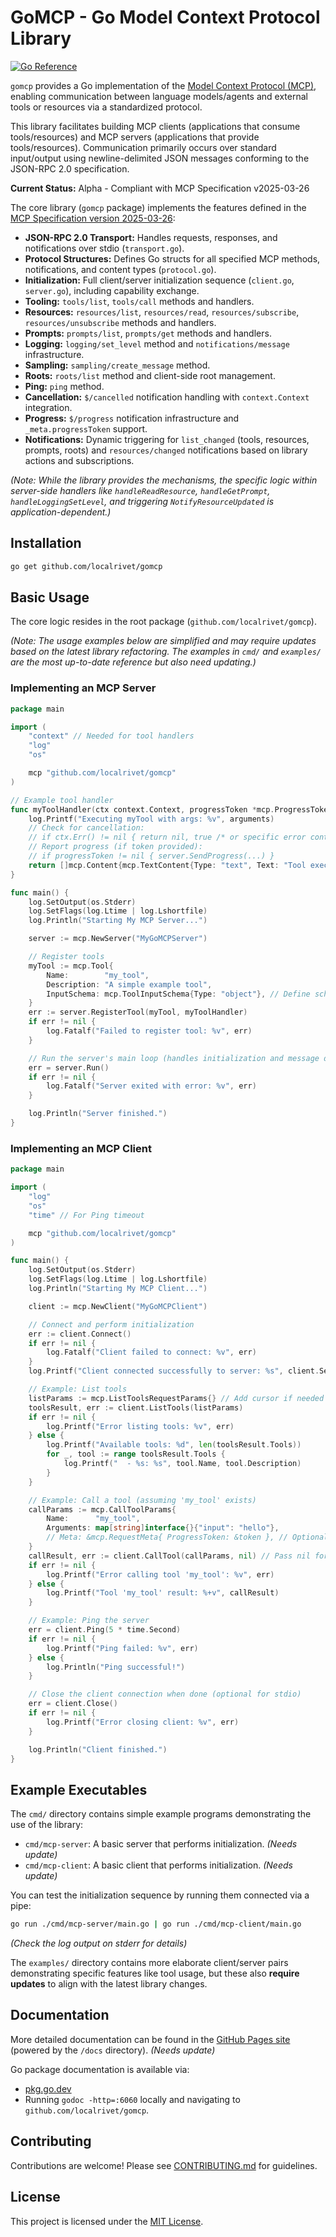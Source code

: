 # GoMCP - Go Model Context Protocol Library

[![Go Reference](https://pkg.go.dev/badge/github.com/localrivet/gomcp.svg)](https://pkg.go.dev/github.com/localrivet/gomcp)

<!-- TODO: Add build status badge once CI is set up -->
<!-- TODO: Add code coverage badge once tests are added -->

`gomcp` provides a Go implementation of the [Model Context Protocol (MCP)](https://modelcontextprotocol.io/introduction), enabling communication between language models/agents and external tools or resources via a standardized protocol.

This library facilitates building MCP clients (applications that consume tools/resources) and MCP servers (applications that provide tools/resources). Communication primarily occurs over standard input/output using newline-delimited JSON messages conforming to the JSON-RPC 2.0 specification.

**Current Status:** Alpha - Compliant with MCP Specification v2025-03-26

The core library (`gomcp` package) implements the features defined in the [MCP Specification version 2025-03-26](https://modelcontextprotocol.io/specification/2025-03-26/):

- **JSON-RPC 2.0 Transport:** Handles requests, responses, and notifications over stdio (`transport.go`).
- **Protocol Structures:** Defines Go structs for all specified MCP methods, notifications, and content types (`protocol.go`).
- **Initialization:** Full client/server initialization sequence (`client.go`, `server.go`), including capability exchange.
- **Tooling:** `tools/list`, `tools/call` methods and handlers.
- **Resources:** `resources/list`, `resources/read`, `resources/subscribe`, `resources/unsubscribe` methods and handlers.
- **Prompts:** `prompts/list`, `prompts/get` methods and handlers.
- **Logging:** `logging/set_level` method and `notifications/message` infrastructure.
- **Sampling:** `sampling/create_message` method.
- **Roots:** `roots/list` method and client-side root management.
- **Ping:** `ping` method.
- **Cancellation:** `$/cancelled` notification handling with `context.Context` integration.
- **Progress:** `$/progress` notification infrastructure and `_meta.progressToken` support.
- **Notifications:** Dynamic triggering for `list_changed` (tools, resources, prompts, roots) and `resources/changed` notifications based on library actions and subscriptions.

_(Note: While the library provides the mechanisms, the specific logic within server-side handlers like `handleReadResource`, `handleGetPrompt`, `handleLoggingSetLevel`, and triggering `NotifyResourceUpdated` is application-dependent.)_

## Installation

```bash
go get github.com/localrivet/gomcp
```

## Basic Usage

The core logic resides in the root package (`github.com/localrivet/gomcp`).

_(Note: The usage examples below are simplified and may require updates based on the latest library refactoring. The examples in `cmd/` and `examples/` are the most up-to-date reference but also need updating.)_

### Implementing an MCP Server

```go
package main

import (
	"context" // Needed for tool handlers
	"log"
	"os"

	mcp "github.com/localrivet/gomcp"
)

// Example tool handler
func myToolHandler(ctx context.Context, progressToken *mcp.ProgressToken, arguments map[string]interface{}) (content []mcp.Content, isError bool) {
	log.Printf("Executing myTool with args: %v", arguments)
	// Check for cancellation:
	// if ctx.Err() != nil { return nil, true /* or specific error content */ }
	// Report progress (if token provided):
	// if progressToken != nil { server.SendProgress(...) }
	return []mcp.Content{mcp.TextContent{Type: "text", Text: "Tool executed!"}}, false
}

func main() {
	log.SetOutput(os.Stderr)
	log.SetFlags(log.Ltime | log.Lshortfile)
	log.Println("Starting My MCP Server...")

	server := mcp.NewServer("MyGoMCPServer")

	// Register tools
	myTool := mcp.Tool{
		Name:        "my_tool",
		Description: "A simple example tool",
		InputSchema: mcp.ToolInputSchema{Type: "object"}, // Define schema as needed
	}
	err := server.RegisterTool(myTool, myToolHandler)
	if err != nil {
		log.Fatalf("Failed to register tool: %v", err)
	}

	// Run the server's main loop (handles initialization and message dispatch)
	err = server.Run()
	if err != nil {
		log.Fatalf("Server exited with error: %v", err)
	}

	log.Println("Server finished.")
}

```

### Implementing an MCP Client

```go
package main

import (
	"log"
	"os"
	"time" // For Ping timeout

	mcp "github.com/localrivet/gomcp"
)

func main() {
	log.SetOutput(os.Stderr)
	log.SetFlags(log.Ltime | log.Lshortfile)
	log.Println("Starting My MCP Client...")

	client := mcp.NewClient("MyGoMCPClient")

	// Connect and perform initialization
	err := client.Connect()
	if err != nil {
		log.Fatalf("Client failed to connect: %v", err)
	}
	log.Printf("Client connected successfully to server: %s", client.ServerName())

	// Example: List tools
	listParams := mcp.ListToolsRequestParams{} // Add cursor if needed
	toolsResult, err := client.ListTools(listParams)
	if err != nil {
		log.Printf("Error listing tools: %v", err)
	} else {
		log.Printf("Available tools: %d", len(toolsResult.Tools))
		for _, tool := range toolsResult.Tools {
			log.Printf("  - %s: %s", tool.Name, tool.Description)
		}
	}

	// Example: Call a tool (assuming 'my_tool' exists)
	callParams := mcp.CallToolParams{
		Name:      "my_tool",
		Arguments: map[string]interface{}{"input": "hello"},
		// Meta: &mcp.RequestMeta{ ProgressToken: &token }, // Optional progress
	}
	callResult, err := client.CallTool(callParams, nil) // Pass nil for no progress token
	if err != nil {
		log.Printf("Error calling tool 'my_tool': %v", err)
	} else {
		log.Printf("Tool 'my_tool' result: %+v", callResult)
	}

	// Example: Ping the server
	err = client.Ping(5 * time.Second)
	if err != nil {
		log.Printf("Ping failed: %v", err)
	} else {
		log.Println("Ping successful!")
	}

	// Close the client connection when done (optional for stdio)
	err = client.Close()
	if err != nil {
		log.Printf("Error closing client: %v", err)
	}

	log.Println("Client finished.")
}
```

## Example Executables

The `cmd/` directory contains simple example programs demonstrating the use of the library:

- `cmd/mcp-server`: A basic server that performs initialization. _(Needs update)_
- `cmd/mcp-client`: A basic client that performs initialization. _(Needs update)_

You can test the initialization sequence by running them connected via a pipe:

```bash
go run ./cmd/mcp-server/main.go | go run ./cmd/mcp-client/main.go
```

_(Check the log output on stderr for details)_

The `examples/` directory contains more elaborate client/server pairs demonstrating specific features like tool usage, but these also **require updates** to align with the latest library changes.

## Documentation

More detailed documentation can be found in the [GitHub Pages site](https://gomcp.dev) (powered by the `/docs` directory). _(Needs update)_

Go package documentation is available via:

- [pkg.go.dev](https://pkg.go.dev/github.com/localrivet/gomcp)
- Running `godoc -http=:6060` locally and navigating to `github.com/localrivet/gomcp`.

## Contributing

Contributions are welcome! Please see [CONTRIBUTING.md](CONTRIBUTING.md) for guidelines.

## License

This project is licensed under the [MIT License](LICENSE).
